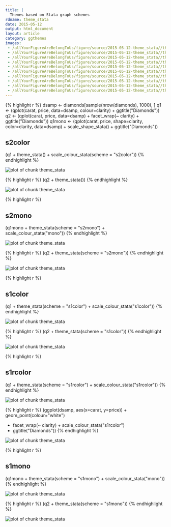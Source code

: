 ```yaml
---
title: |
  Themes based on Stata graph schemes
rdname: theme_stata
date: 2015-05-12
output: html_document
layout: article
category: ggthemes
images:
 - /allYourFigureAreBelongToUs/figure/source/2015-05-12-theme_stata//theme_stata-10.png
 - /allYourFigureAreBelongToUs/figure/source/2015-05-12-theme_stata//theme_stata-1.png
 - /allYourFigureAreBelongToUs/figure/source/2015-05-12-theme_stata//theme_stata-2.png
 - /allYourFigureAreBelongToUs/figure/source/2015-05-12-theme_stata//theme_stata-3.png
 - /allYourFigureAreBelongToUs/figure/source/2015-05-12-theme_stata//theme_stata-4.png
 - /allYourFigureAreBelongToUs/figure/source/2015-05-12-theme_stata//theme_stata-5.png
 - /allYourFigureAreBelongToUs/figure/source/2015-05-12-theme_stata//theme_stata-6.png
 - /allYourFigureAreBelongToUs/figure/source/2015-05-12-theme_stata//theme_stata-7.png
 - /allYourFigureAreBelongToUs/figure/source/2015-05-12-theme_stata//theme_stata-8.png
 - /allYourFigureAreBelongToUs/figure/source/2015-05-12-theme_stata//theme_stata-9.png
---
```





{% highlight r %}
dsamp <- diamonds[sample(nrow(diamonds), 1000), ]
q1 <- (qplot(carat, price, data=dsamp, colour=clarity)
       + ggtitle("Diamonds"))
q2 <- (qplot(carat, price, data=dsamp)
       + facet_wrap(~ clarity)
       + ggtitle("Diamonds"))
q1mono <- (qplot(carat, price, shape=clarity, color=clarity,
           data=dsamp)
           + scale_shape_stata()
           + ggtitle("Diamonds"))
## s2color
(q1 + theme_stata() + scale_colour_stata(scheme = "s2color"))
{% endhighlight %}

![plot of chunk theme_stata](/allYourFigureAreBelongToUs/figure/source/2015-05-12-theme_stata/theme_stata-1.png) 

{% highlight r %}
(q2 + theme_stata())
{% endhighlight %}

![plot of chunk theme_stata](/allYourFigureAreBelongToUs/figure/source/2015-05-12-theme_stata/theme_stata-2.png) 

{% highlight r %}
## s2mono
(q1mono + theme_stata(scheme = "s2mono") + scale_colour_stata("mono"))
{% endhighlight %}

![plot of chunk theme_stata](/allYourFigureAreBelongToUs/figure/source/2015-05-12-theme_stata/theme_stata-3.png) 

{% highlight r %}
(q2 + theme_stata(scheme = "s2mono"))
{% endhighlight %}

![plot of chunk theme_stata](/allYourFigureAreBelongToUs/figure/source/2015-05-12-theme_stata/theme_stata-4.png) 

{% highlight r %}
## s1color
(q1 + theme_stata(scheme = "s1color") + scale_colour_stata("s1color"))
{% endhighlight %}

![plot of chunk theme_stata](/allYourFigureAreBelongToUs/figure/source/2015-05-12-theme_stata/theme_stata-5.png) 

{% highlight r %}
(q2 + theme_stata(scheme = "s1color"))
{% endhighlight %}

![plot of chunk theme_stata](/allYourFigureAreBelongToUs/figure/source/2015-05-12-theme_stata/theme_stata-6.png) 

{% highlight r %}
## s1rcolor
(q1 + theme_stata(scheme = "s1rcolor") + scale_colour_stata("s1rcolor"))
{% endhighlight %}

![plot of chunk theme_stata](/allYourFigureAreBelongToUs/figure/source/2015-05-12-theme_stata/theme_stata-7.png) 

{% highlight r %}
(ggplot(dsamp, aes(x=carat, y=price)) + geom_point(colour="white")
 + facet_wrap(~ clarity) + scale_colour_stata("s1rcolor")
 + ggtitle("Diamonds"))
{% endhighlight %}

![plot of chunk theme_stata](/allYourFigureAreBelongToUs/figure/source/2015-05-12-theme_stata/theme_stata-8.png) 

{% highlight r %}
## s1mono
(q1mono + theme_stata(scheme = "s1mono") + scale_colour_stata("mono"))
{% endhighlight %}

![plot of chunk theme_stata](/allYourFigureAreBelongToUs/figure/source/2015-05-12-theme_stata/theme_stata-9.png) 

{% highlight r %}
(q2 + theme_stata(scheme = "s1mono"))
{% endhighlight %}

![plot of chunk theme_stata](/allYourFigureAreBelongToUs/figure/source/2015-05-12-theme_stata/theme_stata-10.png) 